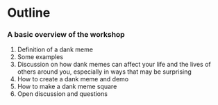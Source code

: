 # Outline
### A basic overview of the workshop
1. Definition of a dank meme
2. Some examples
3. Discussion on how dank memes can affect your life and the lives of others around you, especially in ways that may be surprising
4. How to create a dank meme and demo
5. How to make a dank meme square
6. Open discussion and questions
